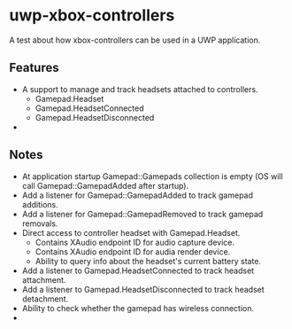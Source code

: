 # uwp-xbox-controllers
A test about how xbox-controllers can be used in a UWP application.

## Features

- A support to manage and track headsets attached to controllers.
  - Gamepad.Headset
  - Gamepad.HeadsetConnected
  - Gamepad.HeadsetDisconnected
- 

## Notes

- At application startup Gamepad::Gamepads collection is empty (OS will call Gamepad::GamepadAdded after startup).
- Add a listener for Gamepad::GamepadAdded to track gamepad additions.
- Add a listener for Gamepad::GamepadRemoved to track gamepad removals.
- Direct access to controller headset with Gamepad.Headset.
  - Contains XAudio endpoint ID for audio capture device.
  - Contains XAudio endpoint ID for audia render device.
  - Ability to query info about the headset's current battery state.
- Add a listener to Gamepad.HeadsetConnected to track headset attachment.
- Add a listener to Gamepad.HeadsetDisconnected to track headset detachment.
- Ability to check whether the gamepad has wireless connection.
- 